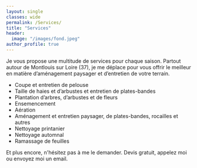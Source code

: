 ```yaml
---
layout: single
classes: wide
permalink: /Services/
title: "Services"
header:
  image: "/images/fond.jpeg"
author_profile: true
---
```


Je vous propose une multitude de services pour chaque saison. Partout autour de Montlouis sur Loire (37), je me déplace pour vous offrir le meilleur en matière d’aménagement paysager et d’entretien de votre terrain.

* Coupe et entretien de pelouse
* Taille de haies et d’arbustes et entretien de plates-bandes
* Plantation d’arbres, d’arbustes et de fleurs
* Ensemencement
* Aération
* Aménagement et entretien paysager, de plates-bandes, rocailles et autres
* Nettoyage printanier
* Nettoyage automnal
* Ramassage de feuilles

Et plus encore, n'hésitez pas à me le demander. Devis gratuit, appelez moi ou envoyez moi un email.
